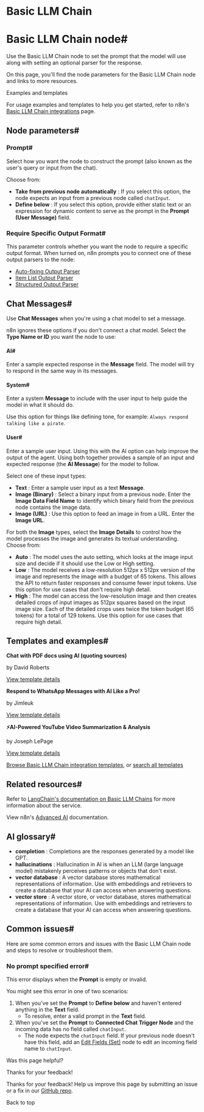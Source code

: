 # Basic LLM Chain

[ ](https://github.com/n8n-io/n8n-docs/edit/main/docs/integrations/builtin/cluster-nodes/root-nodes/n8n-nodes-langchain.chainllm.md "Edit this page")

# Basic LLM Chain node#

Use the Basic LLM Chain node to set the prompt that the model will use along with setting an optional parser for the response.

On this page, you'll find the node parameters for the Basic LLM Chain node and links to more resources.

Examples and templates

For usage examples and templates to help you get started, refer to n8n's [Basic LLM Chain integrations](https://n8n.io/integrations/basic-llm-chain/) page.

## Node parameters#

### Prompt#

Select how you want the node to construct the prompt (also known as the user's query or input from the chat).

Choose from:

  * **Take from previous node automatically** : If you select this option, the node expects an input from a previous node called `chatInput`.
  * **Define below** : If you select this option, provide either static text or an expression for dynamic content to serve as the prompt in the **Prompt (User Message)** field.



### Require Specific Output Format#

This parameter controls whether you want the node to require a specific output format. When turned on, n8n prompts you to connect one of these output parsers to the node:

  * [Auto-fixing Output Parser](../../sub-nodes/n8n-nodes-langchain.outputparserautofixing/)
  * [Item List Output Parser](../../sub-nodes/n8n-nodes-langchain.outputparseritemlist/)
  * [Structured Output Parser](../../sub-nodes/n8n-nodes-langchain.outputparserstructured/)



## Chat Messages#

Use **Chat Messages** when you're using a chat model to set a message.

n8n ignores these options if you don't connect a chat model. Select the **Type Name or ID** you want the node to use:

#### AI#

Enter a sample expected response in the **Message** field. The model will try to respond in the same way in its messages.

#### System#

Enter a system **Message** to include with the user input to help guide the model in what it should do.

Use this option for things like defining tone, for example: `Always respond talking like a pirate`.

#### User#

Enter a sample user input. Using this with the AI option can help improve the output of the agent. Using both together provides a sample of an input and expected response (the **AI Message**) for the model to follow.

Select one of these input types:

  * **Text** : Enter a sample user input as a text **Message**.
  * **Image (Binary)** : Select a binary input from a previous node. Enter the **Image Data Field Name** to identify which binary field from the previous node contains the image data.
  * **Image (URL)** : Use this option to feed an image in from a URL. Enter the **Image URL**.



For both the **Image** types, select the **Image Details** to control how the model processes the image and generates its textual understanding. Choose from:

  * **Auto** : The model uses the auto setting, which looks at the image input size and decide if it should use the Low or High setting.
  * **Low** : The model receives a low-resolution 512px x 512px version of the image and represents the image with a budget of 65 tokens. This allows the API to return faster responses and consume fewer input tokens. Use this option for use cases that don't require high detail.
  * **High** : The model can access the low-resolution image and then creates detailed crops of input images as 512px squares based on the input image size. Each of the detailed crops uses twice the token budget (65 tokens) for a total of 129 tokens. Use this option for use cases that require high detail.



## Templates and examples#

**Chat with PDF docs using AI (quoting sources)**

by David Roberts

[View template details](https://n8n.io/workflows/2165-chat-with-pdf-docs-using-ai-quoting-sources/)

**Respond to WhatsApp Messages with AI Like a Pro!**

by Jimleuk

[View template details](https://n8n.io/workflows/2466-respond-to-whatsapp-messages-with-ai-like-a-pro/)

**⚡AI-Powered YouTube Video Summarization & Analysis**

by Joseph LePage

[View template details](https://n8n.io/workflows/2679-ai-powered-youtube-video-summarization-and-analysis/)

[Browse Basic LLM Chain integration templates](https://n8n.io/integrations/basic-llm-chain/), or [search all templates](https://n8n.io/workflows/)

## Related resources#

Refer to [LangChain's documentation on Basic LLM Chains](https://js.langchain.com/docs/tutorials/llm_chain/) for more information about the service.

View n8n's [Advanced AI](../../../../../advanced-ai/) documentation.

## AI glossary#

  * **completion** : Completions are the responses generated by a model like GPT.
  * **hallucinations** : Hallucination in AI is when an LLM (large language model) mistakenly perceives patterns or objects that don't exist.
  * **vector database** : A vector database stores mathematical representations of information. Use with embeddings and retrievers to create a database that your AI can access when answering questions.
  * **vector store** : A vector store, or vector database, stores mathematical representations of information. Use with embeddings and retrievers to create a database that your AI can access when answering questions.



## Common issues#

Here are some common errors and issues with the Basic LLM Chain node and steps to resolve or troubleshoot them.

### No prompt specified error#

This error displays when the **Prompt** is empty or invalid.

You might see this error in one of two scenarios:

  1. When you've set the **Prompt** to **Define below** and haven't entered anything in the **Text** field.
     * To resolve, enter a valid prompt in the **Text** field.
  2. When you've set the **Prompt** to **Connected Chat Trigger Node** and the incoming data has no field called `chatInput`. 
     * The node expects the `chatInput` field. If your previous node doesn't have this field, add an [Edit Fields (Set)](../../../core-nodes/n8n-nodes-base.set/) node to edit an incoming field name to `chatInput`.

Was this page helpful? 

Thanks for your feedback! 

Thanks for your feedback! Help us improve this page by submitting an issue or a fix in our [GitHub repo](https://github.com/n8n-io/n8n-docs). 

Back to top 
